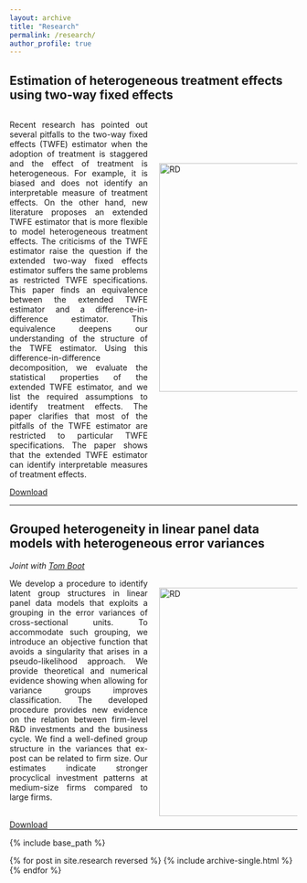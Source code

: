 ```yaml
---
layout: archive
title: "Research"
permalink: /research/
author_profile: true
---
```




<section style="clear:both">
<h2> Estimation of heterogeneous treatment effects using two-way fixed effects </h2>


<div class="row" style="width: 100%; break-after: always">
<div class="column" style="float: left; width: 48%;">
        <p style="text-align: justify;"> Recent research has pointed out several pitfalls to the two-way fixed effects (TWFE) estimator when the adoption of treatment is staggered and the effect of treatment is heterogeneous. For example, it is biased and does not identify an interpretable measure of treatment effects. On the other hand, new literature proposes an extended TWFE estimator that is more flexible to model heterogeneous treatment effects. The criticisms of the TWFE estimator raise the question if the extended two-way fixed effects estimator suffers the same problems as restricted TWFE specifications. This paper finds an equivalence between the extended TWFE estimator and a difference-in-difference estimator. This equivalence deepens our understanding of the structure of the TWFE estimator.
Using this difference-in-difference decomposition, we evaluate the statistical properties of the extended TWFE estimator, and we list the required assumptions to identify treatment effects. The paper clarifies that most of the pitfalls of the TWFE estimator are restricted to particular TWFE specifications. The paper shows that the extended TWFE estimator can identify interpretable measures of treatment effects.  </p>

<a href="https://papers.ssrn.com/sol3/papers.cfm?abstract_id=4380425">Download</a>
</div>
    <div class="column" style="float: right;  width: 48%; break-after: always;  margin-top: 90px;">
        <img src="{{site.baseurl}}/images/TWFE_DIF.png"  alt="RD" width="420" height="400">
    </div>
</div>
<br/>
</section>

<br/>

<section style="clear:both">
<hr>
</section>

<section style="clear:both">
<h2> Grouped heterogeneity in linear panel data models with heterogeneous error variances </h2>
<i> Joint with <a href="https://sites.google.com/view/tomboot">Tom Boot</a> </i>

<div class="row" style="width: 100%; break-after: always;">
<div class="column" style="float: left; width: 48%;">
        <p style="text-align: justify;"> We develop a procedure to identify latent group structures in linear panel data models that exploits a grouping in the error variances of cross-sectional units. To accommodate such grouping, we introduce an objective function that avoids a singularity that arises in a pseudo-likelihood approach. We provide theoretical and numerical evidence showing when allowing for variance groups improves classification. The developed procedure provides new evidence on the relation between firm-level R&D investments and the business cycle. We find a well-defined group structure in the variances that ex-post can be related to firm size. Our estimates indicate stronger procyclical investment patterns at medium-size firms compared to large firms. </p>
<br/>
<a href="https://papers.ssrn.com/sol3/papers.cfm?abstract_id=4031841">Download</a>
</div>
<div class="column" style="float: right; width: 48%;   margin-top: 30px;">
        <img src="{{site.baseurl}}/images/RD_mv4_cluster.png" alt="RD" width="420" height="400">
    </div>
</div>
<div style="page-break-after: always"></div>
</section>

<section style="clear:both">
<hr>
</section>


{% include base_path %}

{% for post in site.research reversed %}
  {% include archive-single.html %}
{% endfor %}






